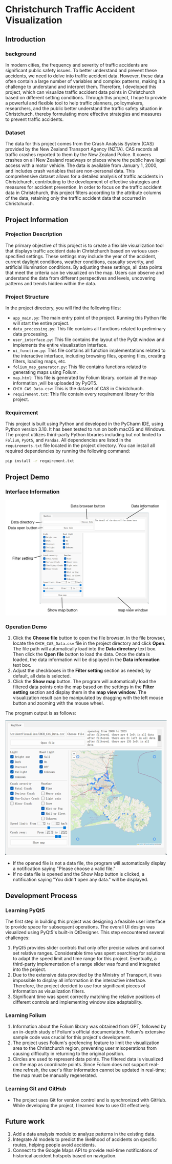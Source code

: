 # Christchurch Traffic Accident Visualization

## Introduction

### background

In modern cities, the frequency and severity of traffic accidents are significant public safety issues. To better understand and prevent these accidents, we need to delve into traffic accident data. However, these data often contain a large number of variables and complex patterns, making it a challenge to understand and interpret them. Therefore, I developed this project, which can visualize traffic accident data points in Christchurch based on different setting conditions. Through this project, I hope to provide a powerful and flexible tool to help traffic planners, policymakers, researchers, and the public better understand the traffic safety situation in Christchurch, thereby formulating more effective strategies and measures to prevent traffic accidents.

### Dataset

The data for this project comes from the Crash Analysis System (CAS) provided by the New Zealand Transport Agency (NZTA). CAS records all traffic crashes reported to them by the New Zealand Police. It covers crashes on all New Zealand roadways or places where the public have legal access with a motor vehicle. The data is available from January 1, 2000, and includes crash variables that are non-personal data. This comprehensive dataset allows for a detailed analysis of traffic accidents in Christchurch, contributing to the development of effective strategies and measures for accident prevention. In order to focus on the traffic accident data in Christchurch, this project filters according to the attribute columns of the data, retaining only the traffic accident data that occurred in Christchurch. 

## Project Information

### Projection Description

The primary objective of this project is to create a flexible visualization tool that displays traffic accident data in Christchurch based on various user-specified settings. These settings may include the year of the accident, current daylight conditions, weather conditions, casualty severity, and artificial illumination conditions. By adjusting these settings, all data points that meet the criteria can be visualized on the map. Users can observe and understand the data from different perspectives and levels, uncovering patterns and trends hidden within the data.

### Project Structure

In the project directory, you will find the following files:

- `app_main.py`: The main entry point of the project. Running this Python file will start the entire project.
- `data_processing.py`: This file contains all functions related to preliminary data processing.
- `user_interface.py`: This file contains the layout of the PyQt window and implements the entire visualization interface.
- `ui_function.py`: This file contains all function implementations related to the interactive interface, including browsing files, opening files, creating filters, loading maps, etc.
- `folium_map_generator.py`: This file contains functions related to generating maps using Folium.
- `map.html`: This file is generated by Folium library. contain all the map information ,will be uploaded by PyQT5.
- `CHCH_CAS_Data.csv`: This is the dataset of CAS in Christchurch.
- `requirement.txt`: This file contain every requirement library for this project.

### Requirement

This project is built using Python and developed in the PyCharm IDE, using Python version 3.10. It has been tested to run on both macOS and Windows. The project utilizes third-party Python libraries including but not limited to `Folium`, `PyQt5`, and `Pandas`. All dependencies are listed in the `requirements.txt` file located in the project directory. You can install all required dependencies by running the following command:

```bash
pip install -r requirement.txt
```



## Project Demo

### Interface Information

![image-20240522102507615](readme_img\interface_informaton.png)

### Operation Demo

1. Click the **Choose file** button to open the file browser. In the file browser, locate the `CHCH_CAS_Data.csv` file in the project directory and click **Open**. The file path will automatically load into the **Data directory** text box. Then click the **Open file** button to load the data. Once the data is loaded, the data information will be displayed in the **Data information** text box.
2. Adjust the checkboxes in the **Filter setting** section as needed; by default, all data is selected.
3. Click the **Show map** button. The program will automatically load the filtered data points onto the map based on the settings in the **Filter setting** section and display them in the **map view window**. The visualization result can be manipulated by dragging with the left mouse button and zooming with the mouse wheel.

The program output is as follows:

![image-20240522104638332](readme_img/project_output.png)

* If the opened file is not a data file, the program will automatically display a notification saying "Please choose a valid file."
* If no data file is opened and the Show Map button is clicked, a notification saying "You didn't open any data." will be displayed.

## Development Process
### Learning PyQt5
The first step in building this project was designing a feasible user interface to provide space for subsequent operations. The overall UI design was visualized using PyQt5's built-in QtDesigner. This step encountered several challenges:
1. PyQt5 provides slider controls that only offer precise values and cannot set relative ranges. Considerable time was spent searching for solutions to adapt the speed limit and time range for this project. Eventually, a third-party implementation of a range slider was found and integrated into the project.
2. Due to the extensive data provided by the Ministry of Transport, it was impossible to display all information in the interactive interface. Therefore, the project decided to use four significant pieces of information as visualization filters.
3. Significant time was spent correctly matching the relative positions of different controls and implementing window size adaptability.
### Learning Folium
1. Information about the Folium library was obtained from GPT, followed by an in-depth study of Folium's official documentation. Folium's extensive sample code was crucial for this project's development.
2. The project uses Folium's geofencing feature to limit the visualization area to the Christchurch region, preventing user misoperations from causing difficulty in returning to the original position.
3. Circles are used to represent data points. The filtered data is visualized on the map as coordinate points.
Since Folium does not support real-time refresh, the user's filter information cannot be updated in real-time; the map must be manually regenerated.
### Learning Git and GitHub
* The project uses Git for version control and is synchronized with GitHub. While developing the project, I learned how to use Git effectively.
## Future work
1. Add a data analysis module to analyze patterns in the existing data.
2. Integrate AI models to predict the likelihood of accidents on specific routes, helping people avoid accidents.
3. Connect to the Google Maps API to provide real-time notifications of historical accident hotspots based on navigation.